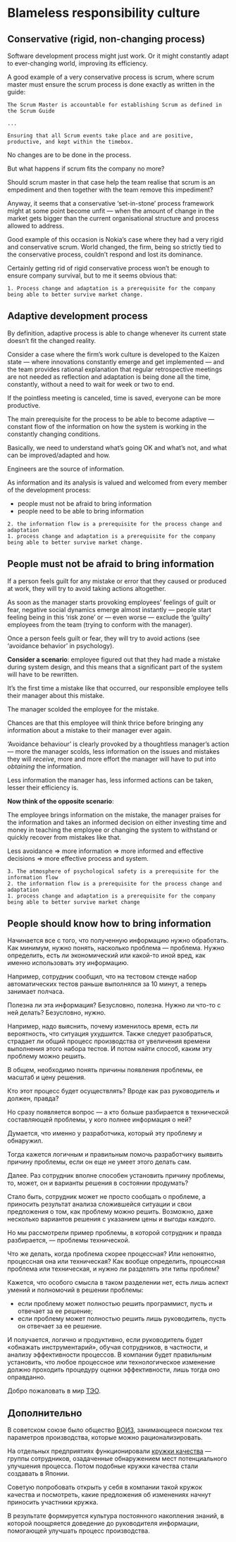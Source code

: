 # Blameless responsibility culture

## Conservative (rigid, non-changing process)

Software development process might just work. Or it might constantly adapt to ever-changing world, improving its efficiency.

A good example of a very conservative process is scrum, where scrum master must ensure the scrum process is done exactly as written in the guide:

```
The Scrum Master is accountable for establishing Scrum as defined in the Scrum Guide

...

Ensuring that all Scrum events take place and are positive, productive, and kept within the timebox.
```
No changes are to be done in the process.

But what happens if scrum fits the company no more?

Should scrum master in that case help the team realise that scrum is an empediment and then together with the team remove this impediment?

Anyway, it seems that a conservative ‘set-in-stone’ process framework might at some point become unfit — when the amount of change in the market gets bigger than the current organisational structure and process allowed to address.

Good example of this occasion is Nokia’s case where they had a very rigid and conservative scrum. World changed, the firm, being so strictly tied to the conservative process, couldn’t respond and lost its dominance.

Certainly getting rid of rigid conservative process won’t be enough to ensure company survival, but to me it seems obvious that:

```
1. Process change and adaptation is a prerequisite for the company being able to better survive market change.
```

## Adaptive development process

By definition, adaptive process is able to change whenever its current state doesn’t fit the changed reality.

Consider a case where the firm’s work culture is developed to the Kaizen state — where innovations constantly emerge and get implemented — and the team provides rational explanation that regular retrospective meetings are not needed as reflection and adaptation is being done all the time, constantly, without a need to wait for week or two to end.

If the pointless meeting is canceled, time is saved, everyone can be more productive.

The main prerequisite for the process to be able to become adaptive — constant flow of the information on how the system is working in the constantly changing conditions.

Basically, we need to understand what’s going OK and what’s not, and what can be improved/adapted and how.

Engineers are the source of information.

As information and its analysis is valued and welcomed from every member of the development process:
- people must not be afraid to bring information
- people need to be able to bring information

```
2. the information flow is a prerequisite for the process change and adaptation
1. process change and adaptation is a prerequisite for the company being able to better survive market change.
```

## People must not be afraid to bring information

If a person feels guilt for any mistake or error that they caused or produced at work, they will try to avoid taking actions altogether.

As soon as the manager starts provoking employees’ feelings of guilt or fear, negative social dynamics emerge almost instantly — people start feeling being in this ‘risk zone’ or — even worse — exclude the ‘guilty’ employees from the team (trying to conform with the manager).

Once a person feels guilt or fear, they will try to avoid actions (see ‘avoidance behavior’ in psychology).

**Consider a scenario**: employee figured out that they had made a mistake during system design, and this means that a significant part of the system will have to be rewritten.

It’s the first time a mistake like that occurred, our responsible employee tells their manager about this mistake.

The manager scolded the employee for the mistake.

Chances are that this employee will think thrice before bringing any information about a mistake to their manager ever again.

‘Avoidance behaviour’ is clearly provoked by a thoughtless manager’s action — more the manager scolds, less information on the issues and mistakes they will _receive_, more and more effort the manager will have to put into _obtaining_ the information.

Less information the manager has, less informed actions can be taken, lesser their efficiency is.

**Now think of the opposite scenario**:

The employee brings information on the mistake, the manager praises for the information and takes an informed decision on either investing time and money in teaching the employee or changing the system to withstand or quickly recover from mistakes like that.

Less avoidance => more information => more informed and effective decisions => more effective process and system.

```
3. The atmosphere of psychological safety is a prerequisite for the information flow
2. the information flow is a prerequisite for the process change and adaptation
1. process change and adaptation is a prerequisite for the company being able to better survive market change
```

## People should know how to bring information

Начинается все с того, что полученную информацию нужно обработать. Как минимум, нужно понять, насколько проблема — проблема. Нужно определить, есть ли экономический или какой-то иной вред, как именно использовать эту информацию.

Например, сотрудник сообщил, что на тестовом стенде набор автоматических тестов раньше выполнялся за 10 минут, а теперь занимает полчаса.

Полезна ли эта информация? Безусловно, полезна. Нужно ли что-то с ней делать? Безусловно, нужно.

Например, надо выяснить, почему изменилось время, есть ли вероятность, что ситуация ухудшится. Также следует разобраться, страдает ли общий процесс производства от увеличения времени выполнения этого набора тестов. И потом найти способ, каким эту проблему можно решить.

В общем, необходимо понять причины появления проблемы, ее масштаб и цену решения.

Кто этот процесс будет осуществлять? Вроде как раз руководитель и должен, правда?

Но сразу появляется вопрос — а кто больше разбирается в технической составляющей проблемы, у кого полнее информация о ней?

Думается, что именно у разработчика, который эту проблему и обнаружил.

Тогда кажется логичным и правильным помочь разработчику выявить причину проблемы, если он еще не умеет этого делать сам.

Далее. Раз сотрудник вполне способен установить причину проблемы, то, может, он и варианты решения в состоянии продумать?

Стало быть, сотрудник может не просто сообщать о проблеме, а приносить результат анализа сложившейся ситуации и свои предложения о том, как проблему можно решить. Возможно, даже несколько вариантов решения с указанием цены и выгоды каждого.

Но мы рассмотрели пример проблемы, в которой сотрудник и правда разбирается, — проблемы технической.

Что же делать, когда проблема скорее процессная? Или непонятно, процессная она или техническая? Как вообще определить, процессная проблема или техническая, и нужно ли разделять эти типы проблем?

Кажется, что особого смысла в таком разделении нет, есть лишь аспект умений и полномочий в решении проблемы:
- если проблему может полностью решить программист, пусть и отвечает за ее решение;
- если проблему может полностью решить лишь руководитель, пусть он отвечает за ее решение.

И получается, логично и продуктивно, если руководитель будет «обнажать инструментарий», обучая сотрудников, в частности, и анализу эффективности процессов. В компании будет правильным установить, что любое процессное или технологическое изменение должно проходить процедуру оценки эффективности, лишь тогда оно оправданно.

Добро пожаловать в мир [ТЭО](https://ru.wikipedia.org/wiki/Технико-экономическое_обоснование).

## Дополнительно

В советском союзе было общество [ВОИЗ](https://ru.wikipedia.org/wiki/Всесоюзное_общество_изобретателей_и_рационализаторов), занимающееся поиском тех параметров производства, которые можно рационализировать.

На отдельных предприятиях функционировали [кружки качества](https://ru.wikipedia.org/wiki/Кружок_качества) — группы сотрудников, озадаченные обнаружением мест потенциального улучшения процесса. Потом подобные кружки качества стали создавать в Японии.

Советую попробовать открыть у себя в компании такой кружок качества и посмотреть, какие предложения об изменениях начнут приносить участники кружка.

В результате формируется культура постоянного накопления знаний, в которой поощряется доведение до руководителя информации, помогающей улучшать процесс производства.

